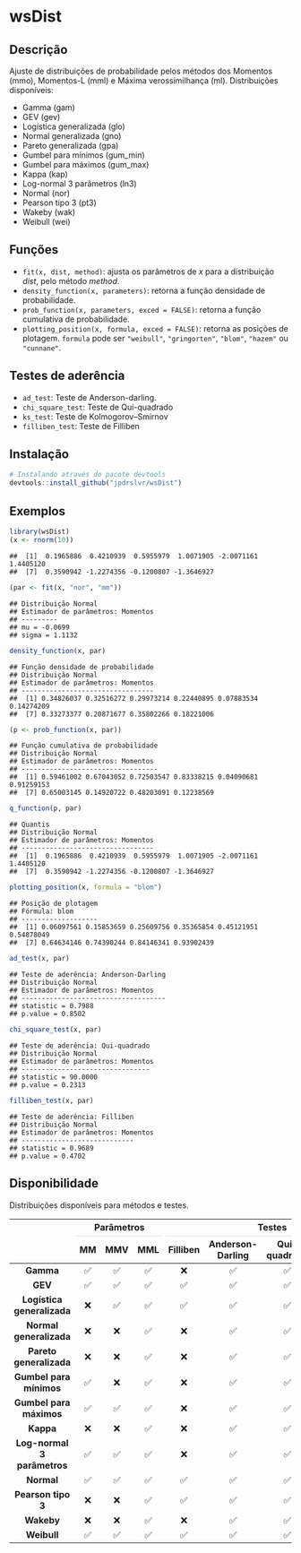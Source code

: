 
# wsDist

## Descrição

Ajuste de distribuições de probabilidade pelos métodos dos Momentos (mmo), Momentos-L (mml) e Máxima verossimilhança (ml).
Distribuições disponíveis:

  - Gamma (gam)
  - GEV (gev)
  - Logística generalizada (glo)
  - Normal generalizada (gno)
  - Pareto generalizada (gpa)
  - Gumbel para mínimos (gum_min)
  - Gumbel para máximos (gum_max)
  - Kappa (kap)
  - Log-normal 3 parâmetros (ln3)
  - Normal (nor)
  - Pearson tipo 3 (pt3)
  - Wakeby (wak)
  - Weibull (wei)
  
## Funções
  - `fit(x, dist, method)`: ajusta os parâmetros de *x* para a distribuição *dist*, pelo método *method*. 
  - `density_function(x, parameters)`: retorna a função densidade de probabilidade.
  - `prob_function(x, parameters, exced = FALSE)`: retorna a função cumulativa de probabilidade.
  - `plotting_position(x, formula, exced = FALSE)`: retorna as posições de plotagem. `formula` pode ser `"weibull"`, `"gringorten"`, `"blom"`, `"hazem"` ou `"cunnane"`.


## Testes de aderência
 - `ad_test`: Teste de Anderson-darling.
 - `chi_square_test`: Teste de Qui-quadrado
 - `ks_test`: Teste de Kolmogorov–Smirnov
 - `filliben_test`: Teste de Filliben
  

## Instalação

``` r
# Instalando através do pacote devtools
devtools::install_github("jpdrslvr/wsDist")
```

## Exemplos

```r
library(wsDist)
(x <- rnorm(10))
```

```
##  [1]  0.1965886  0.4210939  0.5955979  1.0071905 -2.0071161  1.4405120
##  [7]  0.3590942 -1.2274356 -0.1200807 -1.3646927
```

```r
(par <- fit(x, "nor", "mm"))
```

```
## Distribuição Normal
## Estimador de parâmetros: Momentos
## --------- 
## mu = -0.0699
## sigma = 1.1132
```

```r
density_function(x, par)
```

```
## Função densidade de probabilidade
## Distribuição Normal
## Estimador de parâmetros: Momentos
## --------------------------------- 
##  [1] 0.34826037 0.32516272 0.29973214 0.22440895 0.07883534 0.14274209
##  [7] 0.33273377 0.20871677 0.35802266 0.18221006
```

```r
(p <- prob_function(x, par))
```

```
## Função cumulativa de probabilidade
## Distribuição Normal
## Estimador de parâmetros: Momentos
## ---------------------------------- 
##  [1] 0.59461002 0.67043052 0.72503547 0.83338215 0.04090681 0.91259153
##  [7] 0.65003145 0.14920722 0.48203091 0.12238569
```

```r
q_function(p, par)
```

```
## Quantis
## Distribuição Normal
## Estimador de parâmetros: Momentos
## --------------------------------- 
##  [1]  0.1965886  0.4210939  0.5955979  1.0071905 -2.0071161  1.4405120
##  [7]  0.3590942 -1.2274356 -0.1200807 -1.3646927
```

```r
plotting_position(x, formula = "blom")
```

```
## Posição de plotagem
## Fórmula: blom
## ------------------- 
##  [1] 0.06097561 0.15853659 0.25609756 0.35365854 0.45121951 0.54878049
##  [7] 0.64634146 0.74390244 0.84146341 0.93902439
```

```r
ad_test(x, par)
```

```
## Teste de aderência: Anderson-Darling
## Distribuição Normal
## Estimador de parâmetros: Momentos
## ------------------------------------ 
## statistic = 0.7988
## p.value = 0.8502
```

```r
chi_square_test(x, par)
```

```
## Teste de aderência: Qui-quadrado
## Distribuição Normal
## Estimador de parâmetros: Momentos
## -------------------------------- 
## statistic = 90.0000
## p.value = 0.2313
```

```r
filliben_test(x, par)
```

```
## Teste de aderência: Filliben
## Distribuição Normal
## Estimador de parâmetros: Momentos
## ---------------------------- 
## statistic = 0.9689
## p.value = 0.4702
```
## Disponibilidade

Distribuições disponíveis para métodos e testes.
<table class="table table-striped table-hover table-bordered" style="margin-left: auto; margin-right: auto;">
 <thead>
<tr>
<th style="empty-cells: hide;border-bottom:hidden;" colspan="1"></th>
<th style="border-bottom:hidden;padding-bottom:0; padding-left:3px;padding-right:3px;text-align: center; " colspan="3"><div style="border-bottom: 1px solid #ddd; padding-bottom: 5px; ">Parâmetros</div></th>
<th style="border-bottom:hidden;padding-bottom:0; padding-left:3px;padding-right:3px;text-align: center; " colspan="4"><div style="border-bottom: 1px solid #ddd; padding-bottom: 5px; ">Testes</div></th>
</tr>
  <tr>
   <th style="text-align:center;">   </th>
   <th style="text-align:center;"> MM </th>
   <th style="text-align:center;"> MMV </th>
   <th style="text-align:center;"> MML </th>
   <th style="text-align:center;"> Filliben </th>
   <th style="text-align:center;"> Anderson-Darling </th>
   <th style="text-align:center;"> Qui-quadrado </th>
   <th style="text-align:center;"> Kolmogorov-Smirnov </th>
  </tr>
 </thead>
<tbody>
  <tr>
   <td style="text-align:center;font-weight: bold;"> Gamma </td>
   <td style="text-align:center;"> ✅ </td>
   <td style="text-align:center;"> ✅ </td>
   <td style="text-align:center;"> ✅ </td>
   <td style="text-align:center;"> ❌ </td>
   <td style="text-align:center;"> ✅ </td>
   <td style="text-align:center;"> ✅ </td>
   <td style="text-align:center;"> ✅ </td>
  </tr>
  <tr>
   <td style="text-align:center;font-weight: bold;"> GEV </td>
   <td style="text-align:center;"> ✅ </td>
   <td style="text-align:center;"> ✅ </td>
   <td style="text-align:center;"> ✅ </td>
   <td style="text-align:center;"> ✅ </td>
   <td style="text-align:center;"> ✅ </td>
   <td style="text-align:center;"> ✅ </td>
   <td style="text-align:center;"> ✅ </td>
  </tr>
  <tr>
   <td style="text-align:center;font-weight: bold;"> Logística generalizada </td>
   <td style="text-align:center;"> ❌ </td>
   <td style="text-align:center;"> ✅ </td>
   <td style="text-align:center;"> ✅ </td>
   <td style="text-align:center;"> ✅ </td>
   <td style="text-align:center;"> ✅ </td>
   <td style="text-align:center;"> ✅ </td>
   <td style="text-align:center;"> ✅ </td>
  </tr>
  <tr>
   <td style="text-align:center;font-weight: bold;"> Normal generalizada </td>
   <td style="text-align:center;"> ❌ </td>
   <td style="text-align:center;"> ❌ </td>
   <td style="text-align:center;"> ✅ </td>
   <td style="text-align:center;"> ❌ </td>
   <td style="text-align:center;"> ✅ </td>
   <td style="text-align:center;"> ✅ </td>
   <td style="text-align:center;"> ✅ </td>
  </tr>
  <tr>
   <td style="text-align:center;font-weight: bold;"> Pareto generalizada </td>
   <td style="text-align:center;"> ❌ </td>
   <td style="text-align:center;"> ❌ </td>
   <td style="text-align:center;"> ✅ </td>
   <td style="text-align:center;"> ❌ </td>
   <td style="text-align:center;"> ✅ </td>
   <td style="text-align:center;"> ✅ </td>
   <td style="text-align:center;"> ✅ </td>
  </tr>
  <tr>
   <td style="text-align:center;font-weight: bold;"> Gumbel para mínimos </td>
   <td style="text-align:center;"> ✅ </td>
   <td style="text-align:center;"> ❌ </td>
   <td style="text-align:center;"> ✅ </td>
   <td style="text-align:center;"> ❌ </td>
   <td style="text-align:center;"> ✅ </td>
   <td style="text-align:center;"> ✅ </td>
   <td style="text-align:center;"> ✅ </td>
  </tr>
  <tr>
   <td style="text-align:center;font-weight: bold;"> Gumbel para máximos </td>
   <td style="text-align:center;"> ✅ </td>
   <td style="text-align:center;"> ✅ </td>
   <td style="text-align:center;"> ✅ </td>
   <td style="text-align:center;"> ❌ </td>
   <td style="text-align:center;"> ✅ </td>
   <td style="text-align:center;"> ✅ </td>
   <td style="text-align:center;"> ✅ </td>
  </tr>
  <tr>
   <td style="text-align:center;font-weight: bold;"> Kappa </td>
   <td style="text-align:center;"> ❌ </td>
   <td style="text-align:center;"> ❌ </td>
   <td style="text-align:center;"> ✅ </td>
   <td style="text-align:center;"> ❌ </td>
   <td style="text-align:center;"> ✅ </td>
   <td style="text-align:center;"> ✅ </td>
   <td style="text-align:center;"> ✅ </td>
  </tr>
  <tr>
   <td style="text-align:center;font-weight: bold;"> Log-normal 3 parâmetros </td>
   <td style="text-align:center;"> ✅ </td>
   <td style="text-align:center;"> ✅ </td>
   <td style="text-align:center;"> ✅ </td>
   <td style="text-align:center;"> ❌ </td>
   <td style="text-align:center;"> ✅ </td>
   <td style="text-align:center;"> ✅ </td>
   <td style="text-align:center;"> ✅ </td>
  </tr>
  <tr>
   <td style="text-align:center;font-weight: bold;"> Normal </td>
   <td style="text-align:center;"> ✅ </td>
   <td style="text-align:center;"> ✅ </td>
   <td style="text-align:center;"> ✅ </td>
   <td style="text-align:center;"> ✅ </td>
   <td style="text-align:center;"> ✅ </td>
   <td style="text-align:center;"> ✅ </td>
   <td style="text-align:center;"> ✅ </td>
  </tr>
  <tr>
   <td style="text-align:center;font-weight: bold;"> Pearson tipo 3 </td>
   <td style="text-align:center;"> ❌ </td>
   <td style="text-align:center;"> ❌ </td>
   <td style="text-align:center;"> ✅ </td>
   <td style="text-align:center;"> ✅ </td>
   <td style="text-align:center;"> ✅ </td>
   <td style="text-align:center;"> ✅ </td>
   <td style="text-align:center;"> ✅ </td>
  </tr>
  <tr>
   <td style="text-align:center;font-weight: bold;"> Wakeby </td>
   <td style="text-align:center;"> ❌ </td>
   <td style="text-align:center;"> ❌ </td>
   <td style="text-align:center;"> ✅ </td>
   <td style="text-align:center;"> ❌ </td>
   <td style="text-align:center;"> ✅ </td>
   <td style="text-align:center;"> ✅ </td>
   <td style="text-align:center;"> ✅ </td>
  </tr>
  <tr>
   <td style="text-align:center;font-weight: bold;"> Weibull </td>
   <td style="text-align:center;"> ✅ </td>
   <td style="text-align:center;"> ✅ </td>
   <td style="text-align:center;"> ✅ </td>
   <td style="text-align:center;"> ✅ </td>
   <td style="text-align:center;"> ✅ </td>
   <td style="text-align:center;"> ✅ </td>
   <td style="text-align:center;"> ✅ </td>
  </tr>
</tbody>
</table>
